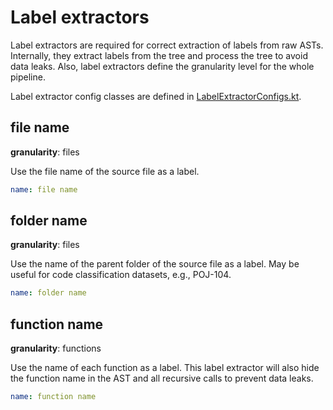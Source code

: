 # Label extractors

Label extractors are required for correct extraction of labels from raw ASTs.
Internally, they extract labels from the tree and process the tree to avoid data leaks.
Also, label extractors define the granularity level for the whole pipeline.

[//]: # "How do you use these labels? What does it replace? Are ALL identifier names are replaced with the SAME label or different abstract labels, e.g. 'identifier'?"

[//]: # "Can I specify in the YAML several label extractors or just one?"

Label extractor config classes are defined in [LabelExtractorConfigs.kt](src/main/kotlin/astminer/config/LabelExtractorConfigs.kt).

## file name
**granularity**: files

Use the file name of the source file as a label.

 ```yaml
 name: file name
 ```

## folder name
**granularity**: files

Use the name of the parent folder of the source file as a label.
May be useful for code classification datasets, e.g., POJ-104.

 ```yaml
 name: folder name
 ```

## function name
**granularity**: functions

Use the name of each function as a label.
This label extractor will also hide the function name in the AST and all recursive calls to prevent data leaks.

 ```yaml
 name: function name
 ```
